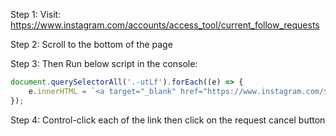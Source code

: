 Step 1: Visit: https://www.instagram.com/accounts/access_tool/current_follow_requests

Step 2: Scroll to the bottom of the page

Step 3: Then Run below script in the console:
 
```javascript
document.querySelectorAll('.-utLf').forEach((e) => {
	e.innerHTML = `<a target="_blank" href="https://www.instagram.com/${e.innerText}">${e.innerText}</a>`;
}); 
```
Step 4: Control-click each of the link then click on the request cancel button
